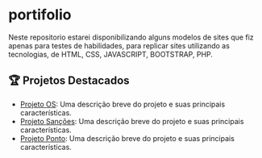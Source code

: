 # portifolio

Neste repositorio estarei disponibilizando alguns modelos de sites que fiz apenas para testes de habilidades, para replicar sites utilizando as tecnologias, de HTML, CSS, JAVASCRIPT, BOOTSTRAP, PHP.

## 🏆 Projetos Destacados ##

- [Projeto OS](https://github.com/Adamomarinho/OS): Uma descrição breve do projeto e suas principais características.
- [Projeto Sanções](https://github.com/Adamomarinho/Sancoes): Uma descrição breve do projeto e suas principais características.
- [Projeto Ponto](https://github.com/Adamomarinho/Ponto): Uma descrição breve do projeto e suas principais características.

